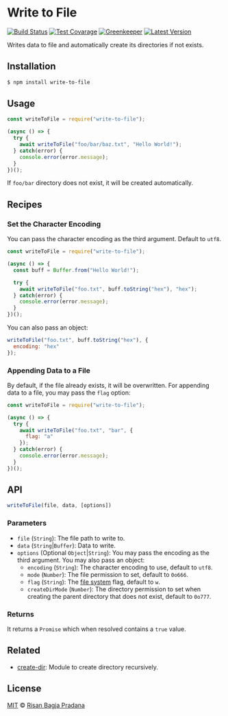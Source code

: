 # Write to File

[![Build Status](https://badgen.net/travis/risan/write-to-file)](https://travis-ci.org/risan/write-to-file)
[![Test Covarage](https://badgen.net/codecov/c/github/risan/write-to-file)](https://codecov.io/gh/risan/write-to-file)
[![Greenkeeper](https://badges.greenkeeper.io/risan/write-to-file.svg)](https://greenkeeper.io)
[![Latest Version](https://badgen.net/npm/v/write-to-file)](https://www.npmjs.com/package/write-to-file)

Writes data to file and automatically create its directories if not exists.

## Installation

```bash
$ npm install write-to-file
```

## Usage

```js
const writeToFile = require("write-to-file");

(async () => {
  try {
    await writeToFile("foo/bar/baz.txt", "Hello World!");
  } catch(error) {
    console.error(error.message);
  }
})();
```

If `foo/bar` directory does not exist, it will be created automatically.

## Recipes

### Set the Character Encoding

You can pass the character encoding as the third argument. Default to `utf8`.

```js
const writeToFile = require("write-to-file");

(async () => {
  const buff = Buffer.from("Hello World!");

  try {
    await writeToFile("foo.txt", buff.toString("hex"), "hex");
  } catch(error) {
    console.error(error.message);
  }
})();
```

You can also pass an object:

```js
writeToFile("foo.txt", buff.toString("hex"), {
  encoding: "hex"
});
```

### Appending Data to a File

By default, if the file already exists, it will be overwritten. For appending data to a file, you may pass the `flag` option:

```js
const writeToFile = require("write-to-file");

(async () => {
  try {
    await writeToFile("foo.txt", "bar", {
      flag: "a"
    });
  } catch(error) {
    console.error(error.message);
  }
})();
```

## API

```js
writeToFile(file, data, [options])
```

### Parameters

* `file` (`String`): The file path to write to.
* `data` (`String`|`Buffer`): Data to write.
* `options` (Optional `Object`|`String`): You may pass the encoding as the third argument. You may also pass an object:
    * `encoding` (`String`): The character encoding to use, default to `utf8`.
    * `mode` (`Number`): The file permission to set, default to `0o666`.
    * `flag` (`String`): The [file system](https://nodejs.org/dist/latest-v11.x/docs/api/fs.html#fs_file_system_flags) flag, default to `w`.
    * `createDirMode` (`Number`): The directory permission to set when creating the parent directory that does not exist, default to `0o777`.

### Returns

It returns a `Promise` which when resolved contains a `true` value.

## Related

* [create-dir](https://github.com/risan/create-dir): Module to create directory recursively.

## License

[MIT](https://github.com/risan/write-to-file/blob/master/LICENSE) © [Risan Bagja Pradana](https://bagja.net)
